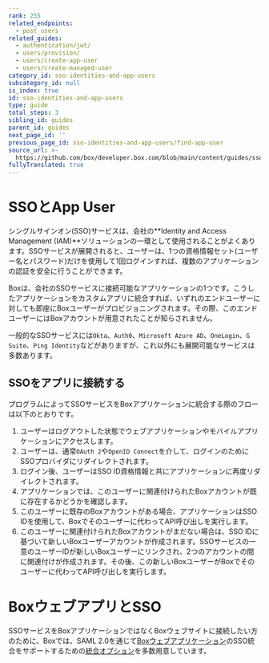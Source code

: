 ```yaml
---
rank: 255
related_endpoints:
  - post_users
related_guides:
  - authentication/jwt/
  - users/provision/
  - users/create-app-user
  - users/create-managed-user
category_id: sso-identities-and-app-users
subcategory_id: null
is_index: true
id: sso-identities-and-app-users
type: guide
total_steps: 3
sibling_id: guides
parent_id: guides
next_page_id: ''
previous_page_id: sso-identities-and-app-users/find-app-user
source_url: >-
  https://github.com/box/developer.box.com/blob/main/content/guides/sso-identities-and-app-users/index.md
fullyTranslated: true
---
```

# SSOとApp User

シングルサインオン(SSO)サービスは、会社の**Identity and Access Management (IAM)**ソリューションの一環として使用されることがよくあります。SSOサービスが展開されると、ユーザーは、1つの資格情報セット(ユーザー名とパスワード)だけを使用して1回ログインすれば、複数のアプリケーションの認証を安全に行うことができます。

Boxは、会社のSSOサービスに接続可能なアプリケーションの1つです。こうしたアプリケーションをカスタムアプリに統合すれば、いずれのエンドユーザーに対しても即座にBoxユーザーがプロビジョニングされます。その際、このエンドユーザーにはBoxアカウントが用意されたことが知らされません。

<Message notice>

一般的なSSOサービスには`Okta`、`Auth0`、`Microsoft Azure AD`、`OneLogin`、`G Suite`、`Ping Identity`などがありますが、これ以外にも展開可能なサービスは多数あります。

</Message>

## SSOをアプリに接続する

プログラムによってSSOサービスをBoxアプリケーションに統合する際のフローは以下のとおりです。

1. ユーザーはログアウトした状態でウェブアプリケーションやモバイルアプリケーションにアクセスします。
2. ユーザーは、通常`OAuth 2`や`OpenID Connect`を介して、ログインのためにSSOプロバイダにリダイレクトされます。
3. ログイン後、ユーザーはSSO ID資格情報と共にアプリケーションに再度リダイレクトされます。
4. アプリケーションでは、このユーザーに関連付けられたBoxアカウントが既に存在するかどうかを確認します。
5. このユーザーに既存のBoxアカウントがある場合、アプリケーションはSSO IDを使用して、Boxでそのユーザーに代わってAPI呼び出しを実行します。
6. このユーザーに関連付けられたBoxアカウントがまだない場合は、SSO IDに基づいて新しいBoxユーザーアカウントが作成されます。SSOサービスの一意のユーザーIDが新しいBoxユーザーにリンクされ、2つのアカウントの間に関連付けが作成されます。その後、この新しいBoxユーザーがBoxでそのユーザーに代わってAPI呼び出しを実行します。

<Message notice>

# BoxウェブアプリとSSO

SSOサービスをBoxアプリケーションではなくBoxウェブサイトに接続したい方のために、Boxでは、SAML 2.0を通じて[Boxウェブアプリケーション](https://www.box.com)のSSO統合をサポートするための[統合オプション][sso-support]を多数用意しています。

</Message>

[sso-support]: https://support.box.com/hc/en-us/articles/360043696514-Setting-Up-Single-Sign-On-SSO-for-your-Enterprise

